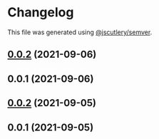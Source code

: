 # Changelog

This file was generated using [@jscutlery/semver](https://github.com/jscutlery/semver).

## [0.0.2](https://github.com/yurikrupnik/mussia11/compare/shared-pagination-0.0.1...shared-pagination-0.0.2) (2021-09-06)



## 0.0.1 (2021-09-06)



## [0.0.2](https://github.com/yurikrupnik/mussia11/compare/shared-pagination-0.0.1...shared-pagination-0.0.2) (2021-09-05)



## 0.0.1 (2021-09-05)
